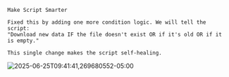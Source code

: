 ```jsonc
Make Script Smarter

Fixed this by adding one more condition logic. We will tell the script:
"Download new data IF the file doesn't exist OR if it's old OR if it is empty."

This single change makes the script self-healing.
```
![2025-06-25T09:41:41,269680552-05:00](https://github.com/user-attachments/assets/3c72b748-9560-4055-a0ab-ba6bb183e280)


